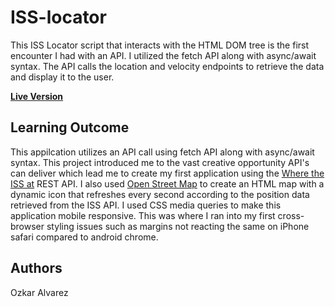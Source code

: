 # ISS-locator

This ISS Locator script that interacts with the HTML DOM tree is the first encounter I had with an API. I utilized the fetch API along with async/await syntax. The API calls the location and velocity endpoints to retrieve the data and display it to the user. 

<b><a href="https://oalva-rez.github.io/ISS-locator/" target="_blank">Live Version</a></b>

<h2>Learning Outcome</h2>
<p>This appilcation utilizes an API call using fetch API along with async/await syntax. This project introduced me to the vast creative opportunity API's can deliver which lead me to create my first application using the <a href="https://wheretheiss.at/">Where the ISS at</a> REST API. I also used <a href="https://www.openstreetmap.org/">Open Street Map</a> to create an HTML map with a dynamic icon that refreshes every second according to the position data retrieved from the ISS API. I used CSS media queries to make this application mobile responsive. This was where I ran into my first cross-browser styling issues such as margins not reacting the same on iPhone safari compared to android chrome.</p>

<h2>Authors</h2>
<p>Ozkar Alvarez</p>
